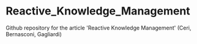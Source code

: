 # Reactive_Knowledge_Management
Github repository for the article 'Reactive Knowledge Management' (Ceri, Bernasconi, Gagliardi)
